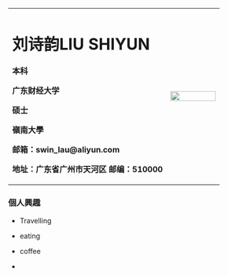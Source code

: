 <table border="0">
  <tr>
    <td width="75%">
      <h1>刘诗韵LIU SHIYUN</h1>
      <p><b>本科</b></p >
      <p><b>广东财经大学</b></p >
      <p><b>硕士</b></p >
      <p><b>嶺南大學</b></p >
      <p><b>邮箱：swin_lau@aliyun.com</b></p >
      <p><b>地址：广东省广州市天河区
邮编：510000</b></p >
    </td>
    <td width="25%">
      <img src="5.5.jpg"width="100%">      
    </td>
  </tr>
</table>


### 個人興趣
- Travelling
- eating
- coffee



- 


